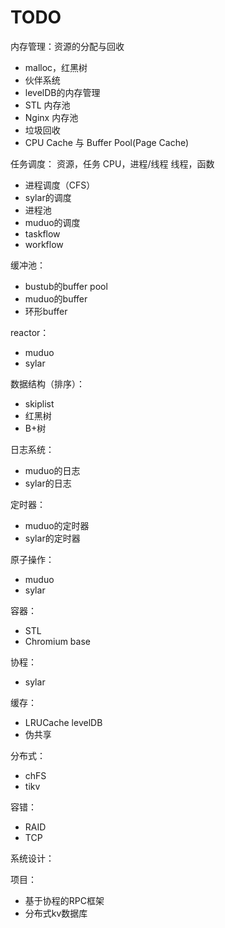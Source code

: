 # TODO

内存管理：资源的分配与回收
- malloc，红黑树
- 伙伴系统
- levelDB的内存管理
- STL 内存池
- Nginx 内存池
- 垃圾回收
- CPU Cache 与 Buffer Pool(Page Cache)

任务调度：
资源，任务
CPU，进程/线程
线程，函数
- 进程调度（CFS）
- sylar的调度
- 进程池
- muduo的调度
- taskflow
- workflow


缓冲池：
- bustub的buffer pool
- muduo的buffer
- 环形buffer


reactor：
- muduo
- sylar


数据结构（排序）：
- skiplist
- 红黑树
- B+树


日志系统：
- muduo的日志
- sylar的日志


定时器：
- muduo的定时器
- sylar的定时器


原子操作：
- muduo
- sylar


容器：
- STL
- Chromium base


协程：
- sylar


缓存：
- LRUCache levelDB
- 伪共享

分布式：
- chFS
- tikv

容错：
- RAID
- TCP



系统设计：



项目：
- 基于协程的RPC框架
- 分布式kv数据库








